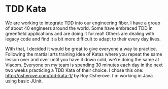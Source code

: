 # TDD Kata

We are working to integrate TDD into our engineering fiber.  I have a group of about 40 engineers around the world. Some
have embraced TDD in greenfield applications and are doing it for real! Others are dealing with legacy code and find it 
a bit more difficult to adapt to their every day lives.

With that, I decided it would be great to give everyone a way to practice. Following the martial arts training idea of 
Katas where you repeat the same lesson over and over until you have it down cold, we're doing the same at Viacom.  Everyone
on my team is spending 30 minutes each day in the next two weeks practicing a TDD Kata of their choice. I chose this one: http://osherove.com/tdd-kata-1/
by Roy Osherove. I'm working in Java using basic JUnit.

